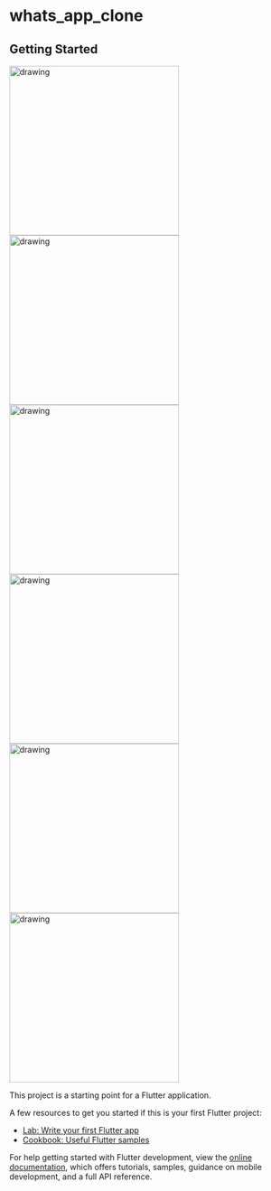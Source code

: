 # whats_app_clone

## Getting Started



<img src="https://github.com/govindgurjar/whatsapp_application_clone/assets/83970520/719d6460-a532-4582-9a76-ed432f3b0634" alt="drawing" width="300"/>

<img src="https://github.com/govindgurjar/whatsapp_application_clone/assets/83970520/ef7b5d6f-3917-41ff-be10-dec169f55859" alt="drawing" width="300"/>

<img src="https://github.com/govindgurjar/whatsapp_application_clone/assets/83970520/571f9e3c-22e0-4273-8f73-7a46a1b000d0" alt="drawing" width="300"/>

<img src="https://github.com/govindgurjar/whatsapp_application_clone/assets/83970520/ab1cbcdf-7f2c-4293-95af-92814d7e14a1" alt="drawing" width="300"/>

<img src="https://github.com/govindgurjar/whatsapp_application_clone/assets/83970520/3392d4e8-adc4-4696-93e3-836565fa756f" alt="drawing" width="300"/>

<img src="https://github.com/govindgurjar/whatsapp_application_clone/assets/83970520/6257171e-0ab3-4212-b4d2-f74119007335" alt="drawing" width="300"/>


This project is a starting point for a Flutter application.

A few resources to get you started if this is your first Flutter project:

- [Lab: Write your first Flutter app](https://docs.flutter.dev/get-started/codelab)
- [Cookbook: Useful Flutter samples](https://docs.flutter.dev/cookbook)

For help getting started with Flutter development, view the
[online documentation](https://docs.flutter.dev/), which offers tutorials,
samples, guidance on mobile development, and a full API reference.
